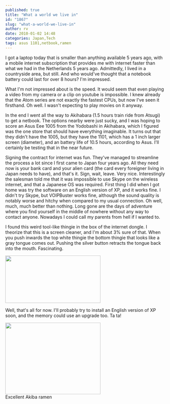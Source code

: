 ```yaml
---
published: true
title: "What a world we live in"
id: "1867"
slug: "what-a-world-we-live-in"
author: rv
date: 2010-01-02 14:48
categories: Japan,Tech
tags: asus 1101,netbook,ramen
---
```

I got a laptop today that is smaller than anything available 5 years ago, with a mobile internet subscription that provides me with internet faster than what we had in the Netherlands 5 years ago. Admittedly, I lived in a countryside area, but still. And who would've thought that a notebook battery could last for over 8 hours? I'm impressed.

What I'm not impressed about is the speed. It would seem that even playing a video from my camera or a clip on youtube is impossible. I knew already that the Atom series are not exactly the fastest CPUs, but now I've seen it firsthand. Oh well. I wasn't expecting to play movies on it anyway.

In the end I went all the way to Akihabara (1.5 hours train ride from Atsugi) to get a netbook. The options nearby were just sucky, and I was hoping to score an Asus Eee 1005 from the Yodobashi in Akihabara, which I figured was the one store that should have everything imaginable. It turns out that they didn't have the 1005, but they have the 1101, which has a 1 inch larger screen (diameter), and an battery life of 10.5 hours, according to Asus. I'll certainly be testing that in the near future.

Signing the contract for internet was fun. They've managed to streamline the process a lot since I first came to Japan four years ago. All they need now is your bank card and your alien card (the card every foreigner living in Japan needs to have), and that's it. Sign, wait, leave. Very nice. Interestingly the salesman told me that it was impossible to use Skype on the wireless internet, and that a Japanese OS was required. First thing I did when I got home was try the software on an English version of XP, and it works fine. I didn't try Skype, but VOIPBuster works fine, although the sound quality is notably worse and hitchy when compared to my usual connection. Oh well, much, much better than nothing. Long gone are the days of adventure where you find yourself in the middle of nowhere without any way to contact anyone. Nowadays I could call my parents from hell if I wanted to.

I found this weird tool-like thingie in the box of the internet dongle. I theorize that this is a screen cleaner, and I'm about 3% sure of that. When you push inwards the top white thingie the bottom thingie that looks like a gray tongue comes out. Pushing the silver button retracts the tongue back into the mouth. Fascinating.

<a href="https://s3.amazonaws.com/cfwblog/uploads/2010/01/tonguething.jpg"><img class="aligncenter size-medium wp-image-1868" title="TongueThing" src="https://s3.amazonaws.com/cfwblog/uploads/2010/01/tonguething.jpg?w=300" alt="" width="300" height="149" /></a>

Well, that's all for now. I'll probably try to install an English version of XP soon, and the memory could use an upgrade too. Ta ta!

<div class="caption">
<a href="https://s3.amazonaws.com/cfwblog/uploads/2010/01/raaam.jpg"><img class="size-medium wp-image-1869" title="Raaam" src="https://s3.amazonaws.com/cfwblog/uploads/2010/01/raaam.jpg?w=300" alt="" width="300" height="225" /></a>
<div class="caption-text">Excellent Akiba ramen</div>
</div>